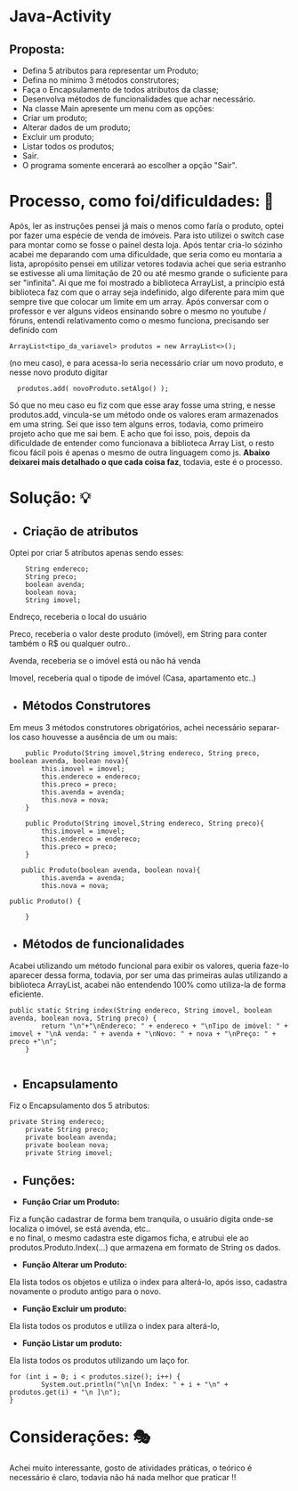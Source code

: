 # Java-Activity
## Proposta:
- Defina 5 atributos para representar um Produto;
- Defina no mínimo 3 métodos construtores;
- Faça o Encapsulamento de todos atributos da classe;
- Desenvolva métodos de funcionalidades que achar necessário.
- Na classe Main apresente um menu com as opções:
- Criar um produto;
- Alterar dados de um produto;
- Excluir um produto;
- Listar todos os produtos;
- Sair.
- O programa somente encerará ao escolher a opção "Sair".

# Processo, como foi/dificuldades: 🤔
<p> Após, ler as instruções pensei já mais o menos como faría o produto, optei por fazer uma espécie de venda de imóveis. Para isto utilizei
o switch case para montar como se fosse o painel desta loja. Após tentar cria-lo sózinho acabei me deparando com uma dificuldade, que seria 
como eu montaria a lista, apropósito pensei em utilizar vetores todavia achei que seria estranho se estivesse ali uma limitação de 20 ou até mesmo
grande o suficiente para ser "infinita". Ai que me foi mostrado a biblioteca ArrayList, a princípio está biblioteca faz com que o array seja indefinido, algo diferente para mim que sempre tive que colocar um limite em um array. Após conversar com o professor e ver alguns vídeos ensinando sobre o mesmo no youtube / fóruns, entendi relativamento como o mesmo funciona, precisando ser definido com 
  
  ```
  ArrayList<tipo_da_variavel> produtos = new ArrayList<>();
  ```
<p> 
    (no meu caso), e para acessa-lo seria necessário criar um novo produto, e nesse novo produto digitar 
</p>
  
  ```
    produtos.add( novoProduto.setAlgo() );
  ```
   Só que no meu caso eu fiz com que esse aray fosse uma string, e nesse produtos.add, vincula-se um método onde os valores eram armazenados em uma string. Sei que isso tem alguns erros, todavia, como primeiro projeto acho que me sai bem. E acho que foi isso, pois, depois da dificuldade de entender como funcionava a biblioteca Array List, o resto ficou fácil pois é apenas o mesmo de outra linguagem como js. <strong>Abaixo deixarei mais detalhado o que cada coisa faz</strong>, todavia, este é o processo.
</p>

# Solução: 💡
- ## <strong>Criação de atributos </strong>
<p> Optei por criar 5 atributos apenas sendo esses:</p>

```
    String endereco;
    String preco;
    boolean avenda;
    boolean nova;
    String imovel;
```
<p>
  Endreço, receberia o local do usuário
  
  Preco, receberia o valor deste produto (imóvel), em String para conter também o R$ ou qualquer outro.. 
  
  Avenda, receberia se o imóvel está ou não há venda
  
  Imovel, receberia qual o tipode de imóvel (Casa, apartamento etc..)
</p>

- ## <strong> Métodos Construtores </strong>
<p> Em meus 3 métodos construtores obrigatórios, achei necessário separar-los caso houvesse a ausência de um ou mais: </p>

```
    public Produto(String imovel,String endereco, String preco, boolean avenda, boolean nova){
        this.imovel = imovel;
        this.endereco = endereco;
        this.preco = preco;
        this.avenda = avenda;
        this.nova = nova;
    }
```
```
    public Produto(String imovel,String endereco, String preco){
        this.imovel = imovel;
        this.endereco = endereco;
        this.preco = preco;
    }
```
```
   public Produto(boolean avenda, boolean nova){
        this.avenda = avenda;
        this.nova = nova;
```
```
public Produto() {

    }
```

- ## <strong>Métodos de funcionalidades</strong>

<p> Acabei utilizando um método funcional para exibir os valores, queria faze-lo aparecer dessa forma, todavia, por ser uma das primeiras aulas utilizando a biblioteca ArrayList, acabei não entendendo 100% como utiliza-la de forma eficiente.</p>

```
public static String index(String endereco, String imovel, boolean avenda, boolean nova, String preco) {
        return "\n"+"\nEndereco: " + endereco + "\nTipo de imóvel: " + imovel + "\nÀ venda: " + avenda + "\nNovo: " + nova + "\nPreço: " + preco +"\n";
    }
    
```
- ## <strong>Encapsulamento</strong>
<p> Fiz o Encapsulamento dos 5 atributos:</p>

```
private String endereco;
    private String preco;
    private boolean avenda;
    private boolean nova;
    private String imovel;
```

- ## <strong>Funções:</strong>
- <p> <strong> Função Criar um Produto: </strong></p>
<p> Fiz a função cadastrar de forma bem tranquila, o usuário digita onde-se localiza o imóvel, se está avenda, etc.. <br>
e no final, o mesmo cadastra este digamos ficha, e atrubui ele ao produtos.Produto.Index(...) que armazena em formato de String os dados.
</p>

- <p> <strong>Função Alterar um Produto:</strong></p>
<p>
  Ela lista todos os objetos e utiliza o index para alterá-lo, após isso, cadastra novamente o produto antigo para o novo.
</p>

- <p> <strong>Função Excluir um produto:</strong></p>
<p>
  Ela lista todos os produtos e utiliza o index para alterá-lo,
</p>

- <p> <strong>Função Listar um produto:</strong></p>
<p>
  Ela lista todos os produtos utilizando um laço for.
</p>

```
for (int i = 0; i < produtos.size(); i++) {
        System.out.println("\n[\n Index: " + i + "\n" + produtos.get(i) + "\n ]\n");
}
```

# Considerações: 🎭
<p>
Achei muito interessante, gosto de atividades práticas, o teórico é necessário é claro, todavia não há nada melhor que praticar !!
</p>

